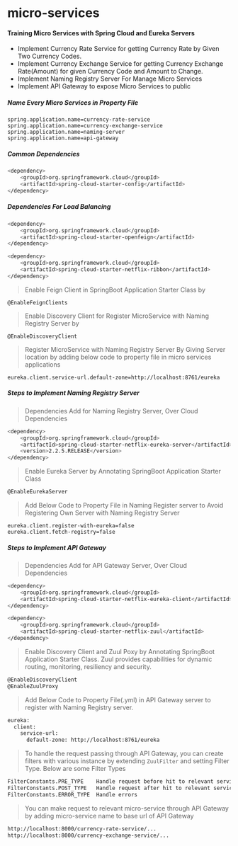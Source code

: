 # micro-services
#### Training Micro Services with Spring Cloud and Eureka Servers

* Implement Currency Rate Service for getting Currency Rate by Given Two Currency Codes.
* Implement Currency Exchange Service for getting Currency Exchange Rate(Amount) for given Currency Code and Amount to Change.
* Implement Naming Registry Server For Manage Micro Services
* Implement API Gateway to expose Micro Services to public

#####  Name Every Micro Services in Property File
````
spring.application.name=currency-rate-service
spring.application.name=currency-exchange-service
spring.application.name=naming-server
spring.application.name=api-gateway
````

##### Common Dependencies
```sh
<dependency>
    <groupId>org.springframework.cloud</groupId>
    <artifactId>spring-cloud-starter-config</artifactId>
</dependency>
```

##### Dependencies For Load Balancing
```sh
<dependency>
    <groupId>org.springframework.cloud</groupId>
    <artifactId>spring-cloud-starter-openfeign</artifactId>
</dependency>

<dependency>
    <groupId>org.springframework.cloud</groupId>
    <artifactId>spring-cloud-starter-netflix-ribbon</artifactId>
</dependency>
```

> Enable Feign Client in SpringBoot Application Starter Class by 

````
@EnableFeignClients
````

> Enable Discovery Client for Register MicroService with Naming Registry Server by 

````
@EnableDiscoveryClient
````

>Register MicroService with Naming Registry Server By Giving Server location by adding below code to
>property file in micro services applications
````
eureka.client.service-url.default-zone=http://localhost:8761/eureka
````

##### Steps to Implement Naming Registry Server
> Dependencies Add for Naming Registry Server, Over Cloud Dependencies
```sh
<dependency>
    <groupId>org.springframework.cloud</groupId>
    <artifactId>spring-cloud-starter-netflix-eureka-server</artifactId>
    <version>2.2.5.RELEASE</version>
</dependency>
```

> Enable Eureka Server by Annotating SpringBoot Application Starter Class
```sh
@EnableEurekaServer
````

>Add Below Code to Property File in Naming Register server to Avoid 
>Registering Own Server with Naming Registry Server

````
eureka.client.register-with-eureka=false
eureka.client.fetch-registry=false
````  

##### Steps to Implement API Gateway

> Dependencies Add for API Gateway Server, Over Cloud Dependencies
```sh
<dependency>
    <groupId>org.springframework.cloud</groupId>
    <artifactId>spring-cloud-starter-netflix-eureka-client</artifactId>
</dependency>

<dependency>
    <groupId>org.springframework.cloud</groupId>
    <artifactId>spring-cloud-starter-netflix-zuul</artifactId>
</dependency>
```

> Enable Discovery Client and Zuul Poxy by Annotating SpringBoot Application Starter Class.
> Zuul provides capabilities for dynamic routing, monitoring, resiliency and security.

```sh
@EnableDiscoveryClient
@EnableZuulProxy
````

>Add Below Code to Property File(.yml) in API Gateway server to register with Naming Registry server.

```sh
eureka:
  client:
    service-url:
      default-zone: http://localhost:8761/eureka
````

>To handle the request passing through API Gateway, you can create filters with
>various instance by extending `ZuulFilter` and setting Filter Type. Below are some Filter Types

```sh
FilterConstants.PRE_TYPE    Handle request before hit to relevant service
FilterConstants.POST_TYPE   Handle request after hit to relevant service
FilterConstants.ERROR_TYPE  Handle errors
````

>You can make request to relevant micro-service through API Gateway by
>adding micro-service name to base url of API Gateway

````sh
http://localhost:8000/currency-rate-service/...
http://localhost:8000/currency-exchange-service/...
````

